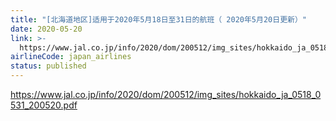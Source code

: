 ```yaml
---
title: "[北海道地区]适用于2020年5月18日至31日的航班（ 2020年5月20日更新）"
date: 2020-05-20
link: >-
  https://www.jal.co.jp/info/2020/dom/200512/img_sites/hokkaido_ja_0518_0531_200520.pdf
airlineCode: japan_airlines
status: published
---
```

https://www.jal.co.jp/info/2020/dom/200512/img_sites/hokkaido_ja_0518_0531_200520.pdf